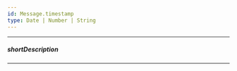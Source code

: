```yaml
---
id: Message.timestamp
type: Date | Number | String
---
```

---
##### shortDescription
<!-- Description goes here -->

---
<!-- Description goes here -->